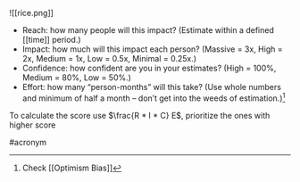 ![[rice.png]]

- Reach: how many people will this impact? (Estimate within a defined [[time]] period.)
- Impact: how much will this impact each person? (Massive = 3x, High = 2x, Medium = 1x, Low = 0.5x, Minimal = 0.25x.)
- Confidence: how confident are you in your estimates? (High = 100%, Medium = 80%, Low = 50%.)
- Effort: how many “person-months” will this take? (Use whole numbers and minimum of half a month – don’t get into the weeds of estimation.)[^1]

To calculate the score use $\frac{R * I * C} E$, prioritize the ones with higher score

#acronym

[^1]: Check [[Optimism Bias]]